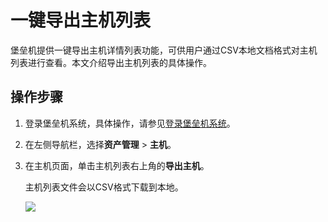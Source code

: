 # 一键导出主机列表

堡垒机提供一键导出主机详情列表功能，可供用户通过CSV本地文档格式对主机列表进行查看。本文介绍导出主机列表的具体操作。

## 操作步骤

1.  登录堡垒机系统，具体操作，请参见[登录堡垒机系统](/cn.zh-CN/用户指南（V3.2版本）/管理员手册/登录堡垒机系统.md)。

2.  在左侧导航栏，选择**资产管理** \> **主机**。

3.  在主机页面，单击主机列表右上角的**导出主机**。

    主机列表文件会以CSV格式下载到本地。

    ![](https://static-aliyun-doc.oss-accelerate.aliyuncs.com/assets/img/zh-CN/7334540261/p271696.png)


